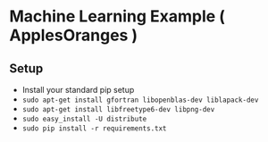 # Machine Learning Example ( ApplesOranges )

## Setup

- Install your standard pip setup
- `sudo apt-get install gfortran libopenblas-dev liblapack-dev`
- `sudo apt-get install libfreetype6-dev libpng-dev`
- `sudo easy_install -U distribute`
- `sudo pip install -r requirements.txt`
